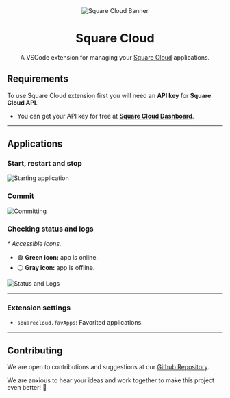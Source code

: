<div align="center">
  <img alt="Square Cloud Banner" src="https://cdn.squarecloud.app/png/github-readme.png">
</div>

<h1 align="center">Square Cloud</h1>

<p align="center">A VSCode extension for managing your <a href="https://squarecloud.app" target="_blank">Square Cloud</a> applications.</p>

## Requirements

To use Square Cloud extension first you will need an **API key** for **Square Cloud API**.
- You can get your API key for free at [**Square Cloud Dashboard**](https://squarecloud.app/pt-br/dashboard/settings).

---

## Applications

### Start, restart and stop

![Starting application](https://i.imgur.com/pe2YDU0.gif)

### Commit

![Committing](https://i.imgur.com/qmSSuLw.gif)

### Checking status and logs

_\* Accessible icons._

- 🟢 **Green icon:** app is online.
- ⚪ **Gray icon:** app is offline.

![Status and Logs](https://i.imgur.com/WP7nTrL.gif)

---

### Extension settings

- `squarecloud.favApps`: Favorited applications.

---

## Contributing

We are open to contributions and suggestions at our [Github Repository](https://github.com/squarecloudofc/vscode-extension).

We are anxious to hear your ideas and work together to make this project even better! 🥳

